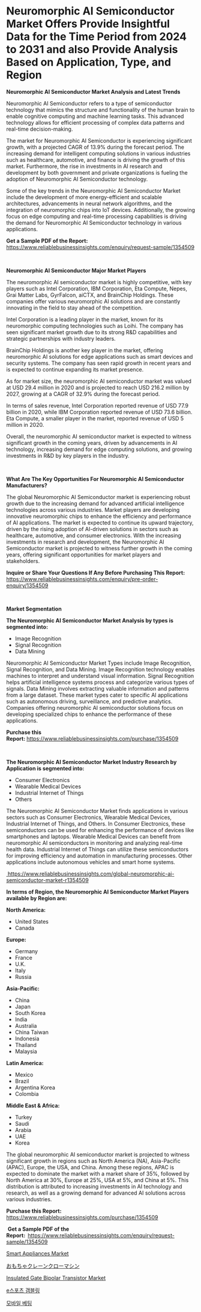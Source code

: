 <p><h1>Neuromorphic AI Semiconductor Market Offers Provide Insightful Data for the Time Period from 2024 to 2031 and also Provide Analysis Based on Application, Type, and Region</h1></p><p><strong>Neuromorphic AI Semiconductor Market Analysis and Latest Trends</strong></p>
<p><p>Neuromorphic AI Semiconductor refers to a type of semiconductor technology that mimics the structure and functionality of the human brain to enable cognitive computing and machine learning tasks. This advanced technology allows for efficient processing of complex data patterns and real-time decision-making.</p><p>The market for Neuromorphic AI Semiconductor is experiencing significant growth, with a projected CAGR of 13.9% during the forecast period. The increasing demand for intelligent computing solutions in various industries such as healthcare, automotive, and finance is driving the growth of this market. Furthermore, the rise in investments in AI research and development by both government and private organizations is fueling the adoption of Neuromorphic AI Semiconductor technology.</p><p>Some of the key trends in the Neuromorphic AI Semiconductor Market include the development of more energy-efficient and scalable architectures, advancements in neural network algorithms, and the integration of neuromorphic chips into IoT devices. Additionally, the growing focus on edge computing and real-time processing capabilities is driving the demand for Neuromorphic AI Semiconductor technology in various applications.</p></p>
<p><strong>Get a Sample PDF of the Report:&nbsp;</strong> <a href="https://www.reliablebusinessinsights.com/enquiry/request-sample/1354509">https://www.reliablebusinessinsights.com/enquiry/request-sample/1354509</a></p>
<p>&nbsp;</p>
<p><strong>Neuromorphic AI Semiconductor Major Market Players</strong></p>
<p><p>The neuromorphic AI semiconductor market is highly competitive, with key players such as Intel Corporation, IBM Corporation, Eta Compute, Nepes, Grai Matter Labs, GyrFalcon, aiCTX, and BrainChip Holdings. These companies offer various neuromorphic AI solutions and are constantly innovating in the field to stay ahead of the competition.</p><p>Intel Corporation is a leading player in the market, known for its neuromorphic computing technologies such as Loihi. The company has seen significant market growth due to its strong R&D capabilities and strategic partnerships with industry leaders.</p><p>BrainChip Holdings is another key player in the market, offering neuromorphic AI solutions for edge applications such as smart devices and security systems. The company has seen rapid growth in recent years and is expected to continue expanding its market presence.</p><p>As for market size, the neuromorphic AI semiconductor market was valued at USD 29.4 million in 2020 and is projected to reach USD 216.2 million by 2027, growing at a CAGR of 32.9% during the forecast period.</p><p>In terms of sales revenue, Intel Corporation reported revenue of USD 77.9 billion in 2020, while IBM Corporation reported revenue of USD 73.6 billion. Eta Compute, a smaller player in the market, reported revenue of USD 5 million in 2020.</p><p>Overall, the neuromorphic AI semiconductor market is expected to witness significant growth in the coming years, driven by advancements in AI technology, increasing demand for edge computing solutions, and growing investments in R&D by key players in the industry.</p></p>
<p>&nbsp;</p>
<p><strong>What Are The Key Opportunities For Neuromorphic AI Semiconductor Manufacturers?</strong></p>
<p><p>The global Neuromorphic AI Semiconductor market is experiencing robust growth due to the increasing demand for advanced artificial intelligence technologies across various industries. Market players are developing innovative neuromorphic chips to enhance the efficiency and performance of AI applications. The market is expected to continue its upward trajectory, driven by the rising adoption of AI-driven solutions in sectors such as healthcare, automotive, and consumer electronics. With the increasing investments in research and development, the Neuromorphic AI Semiconductor market is projected to witness further growth in the coming years, offering significant opportunities for market players and stakeholders.</p></p>
<p><strong>Inquire or Share Your Questions If Any Before Purchasing This Report:</strong> <a href="https://www.reliablebusinessinsights.com/enquiry/pre-order-enquiry/1354509">https://www.reliablebusinessinsights.com/enquiry/pre-order-enquiry/1354509</a></p>
<p>&nbsp;</p>
<p><strong>Market Segmentation</strong></p>
<p><strong>The Neuromorphic AI Semiconductor Market Analysis by types is segmented into:</strong></p>
<p><ul><li>Image Recognition</li><li>Signal Recognition</li><li>Data Mining</li></ul></p>
<p><p>Neuromorphic AI Semiconductor Market Types include Image Recognition, Signal Recognition, and Data Mining. Image Recognition technology enables machines to interpret and understand visual information. Signal Recognition helps artificial intelligence systems process and categorize various types of signals. Data Mining involves extracting valuable information and patterns from a large dataset. These market types cater to specific AI applications such as autonomous driving, surveillance, and predictive analytics. Companies offering neuromorphic AI semiconductor solutions focus on developing specialized chips to enhance the performance of these applications.</p></p>
<p><strong>Purchase this Report:&nbsp;</strong><a href="https://www.reliablebusinessinsights.com/purchase/1354509">https://www.reliablebusinessinsights.com/purchase/1354509</a></p>
<p>&nbsp;</p>
<p><strong>The Neuromorphic AI Semiconductor Market Industry Research by Application is segmented into:</strong></p>
<p><ul><li>Consumer Electronics</li><li>Wearable Medical Devices</li><li>Industrial Internet of Things</li><li>Others</li></ul></p>
<p><p>The Neuromorphic AI Semiconductor Market finds applications in various sectors such as Consumer Electronics, Wearable Medical Devices, Industrial Internet of Things, and Others. In Consumer Electronics, these semiconductors can be used for enhancing the performance of devices like smartphones and laptops. Wearable Medical Devices can benefit from neuromorphic AI semiconductors in monitoring and analyzing real-time health data. Industrial Internet of Things can utilize these semiconductors for improving efficiency and automation in manufacturing processes. Other applications include autonomous vehicles and smart home systems.</p></p>
<p><a href="https://www.reliablebusinessinsights.com/global-neuromorphic-ai-semiconductor-market-r1354509">&nbsp;https://www.reliablebusinessinsights.com/global-neuromorphic-ai-semiconductor-market-r1354509</a></p>
<p><strong>In terms of Region, the Neuromorphic AI Semiconductor Market Players available by Region are:</strong></p>
<p>
    <p> <strong> North America: </strong>
        <ul>
            <li>United States</li>
            <li>Canada</li>
        </ul>
        </p> 
    <p> <strong> Europe: </strong>
        <ul>
            <li>Germany</li>
            <li>France</li>
            <li>U.K.</li>
            <li>Italy</li>
            <li>Russia</li>
        </ul>
        </p> 
    <p> <strong> Asia-Pacific: </strong>
        <ul>
            <li>China</li>
            <li>Japan</li>
            <li>South Korea</li>
            <li>India</li>
            <li>Australia</li>
            <li>China Taiwan</li>
            <li>Indonesia</li>
            <li>Thailand</li>
            <li>Malaysia</li>
        </ul>
        </p> 
    <p> <strong> Latin America: </strong>
        <ul>
            <li>Mexico</li>
            <li>Brazil</li>
            <li>Argentina Korea</li>
            <li>Colombia</li>
        </ul>
        </p> 
    <p> <strong> Middle East & Africa: </strong>
        <ul>
            <li>Turkey</li>
            <li>Saudi</li>
            <li>Arabia</li>
            <li>UAE</li>
            <li>Korea</li>
        </ul>
    </p>
    </p>
<p><p>The global neuromorphic AI semiconductor market is projected to witness significant growth in regions such as North America (NA), Asia-Pacific (APAC), Europe, the USA, and China. Among these regions, APAC is expected to dominate the market with a market share of 35%, followed by North America at 30%, Europe at 25%, USA at 5%, and China at 5%. This distribution is attributed to increasing investments in AI technology and research, as well as a growing demand for advanced AI solutions across various industries.</p></p>
<p><strong>Purchase this Report: </strong><a href="https://www.reliablebusinessinsights.com/purchase/1354509">https://www.reliablebusinessinsights.com/purchase/1354509</a></p>
<p>&nbsp;<strong>Get a Sample PDF of the Report:&nbsp;&nbsp;</strong><a href="https://www.reliablebusinessinsights.com/enquiry/request-sample/1354509">https://www.reliablebusinessinsights.com/enquiry/request-sample/1354509</a></p>
<p><strong></strong></p>
<p><p><a href="https://github.com/brendafegmorris532/Market-Research-Report-List-1/blob/main/smart-appliances-market.md">Smart Appliances Market</a></p><p><a href="https://github.com/DayanaRunolfsdottir/Market-Research-Report-List-1/blob/main/2443184148784.md">おもちゃクレーンクローマシン</a></p><p><a href="https://github.com/zkngisync/Market-Research-Report-List-1/blob/main/insulated-gate-bipolar-transistor-market.md">Insulated Gate Bipolar Transistor Market</a></p><p><a href="https://github.com/emakpiahsopiah/Market-Research-Report-List-1/blob/main/2826632158258.md">e스포츠 갬블링</a></p><p><a href="https://github.com/nuekbpymrrz5/Market-Research-Report-List-2/blob/main/6992115158259.md">모바일 베팅</a></p></p>